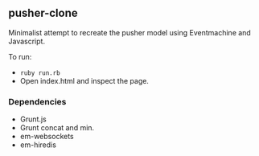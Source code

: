 ## pusher-clone

Minimalist attempt to recreate the pusher model using Eventmachine and Javascript.

To run:

- `ruby run.rb`
- Open index.html and inspect the page.

### Dependencies

- Grunt.js
- Grunt concat and min.
- em-websockets
- em-hiredis